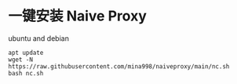 # 一键安装 Naive Proxy
ubuntu and debian
```Shell
apt update
wget -N https://raw.githubusercontent.com/mina998/naiveproxy/main/nc.sh
bash nc.sh
```
